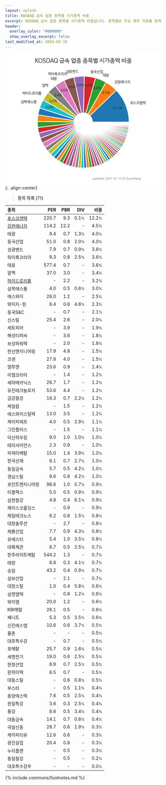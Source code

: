 ```yaml
---
layout: splash
title: KOSDAQ 금속 업종 종목별 시가총액 비중
excerpt: KOSDAQ 금속 업종 종목별 시가총액 비중입니다. 종목별로 주요 재무 지표를 함께 표시합니다.
header:
  overlay_color: "#800000"
  show_overlay_excerpt: false
last_modified_at: 2024-02-19
---
```



![KOSDAQ 금속 업종 종목별 시가총액 비중](/stats/sector/images/kosdaq_업종_금속_종목.png){: .align-center}


> **종목 목록 (71)**<a id="list"></a>

| **종목** | **PER** | **PBR** | **DIV** | **비중** |
| :------- | ------: | ------: | ------: | -------: |
| [포스코엠텍](/009520/) | 220.7 | 9.3 | 0.1<small>%</small> | 12.2<small>%</small> |
| [강원에너지](/114190/) | 114.2 | 12.2 | - | 4.5<small>%</small> |
| 태광 | 9.4 | 0.7 | 1.3<small>%</small> | 4.0<small>%</small> |
| 동국산업 | 51.0 | 0.8 | 2.0<small>%</small> | 4.0<small>%</small> |
| 성광벤드 | 7.9 | 0.7 | 0.9<small>%</small> | 3.6<small>%</small> |
| 하이록코리아 | 9.3 | 0.8 | 2.5<small>%</small> | 3.6<small>%</small> |
| 태웅 | 577.4 | 0.7 | - | 3.6<small>%</small> |
| 알멕 | 37.0 | 3.0 | - | 3.4<small>%</small> |
| [하이드로리튬](/101670/) | - | 2.2 | - | 3.2<small>%</small> |
| 삼목에스폼 | 4.0 | 0.5 | 0.6<small>%</small> | 3.0<small>%</small> |
| 에스와이 | 26.0 | 1.2 | - | 2.5<small>%</small> |
| 와이지-원 | 6.4 | 0.6 | 4.6<small>%</small> | 2.3<small>%</small> |
| 동국S&C | - | 0.7 | - | 2.1<small>%</small> |
| 신스틸 | 25.4 | 2.6 | - | 2.0<small>%</small> |
| 세토피아 | - | 3.9 | - | 1.9<small>%</small> |
| 해성티피씨 | - | 3.6 | - | 1.8<small>%</small> |
| 보성파워텍 | - | 2.0 | - | 1.8<small>%</small> |
| 한선엔지니어링 | 17.9 | 4.8 | - | 1.5<small>%</small> |
| 코센 | 27.8 | 4.0 | - | 1.5<small>%</small> |
| 엠투엔 | 23.6 | 0.9 | - | 1.4<small>%</small> |
| 이엠코리아 | - | 1.4 | - | 1.2<small>%</small> |
| 세아메카닉스 | 26.7 | 1.7 | - | 1.2<small>%</small> |
| 유진테크놀로지 | 53.6 | 4.4 | - | 1.2<small>%</small> |
| 금강철강 | 16.3 | 0.7 | 2.2<small>%</small> | 1.2<small>%</small> |
| 케일럼 | - | 1.5 | - | 1.2<small>%</small> |
| 에스와이스틸텍 | 13.0 | 3.5 | - | 1.2<small>%</small> |
| 케이피에프 | 4.0 | 0.5 | 2.9<small>%</small> | 1.1<small>%</small> |
| 그린플러스 | - | 1.5 | - | 1.1<small>%</small> |
| 덕신하우징 | 9.0 | 1.0 | 1.0<small>%</small> | 1.0<small>%</small> |
| 테라사이언스 | 2.3 | 0.9 | - | 1.0<small>%</small> |
| 피제이메탈 | 15.0 | 1.4 | 3.9<small>%</small> | 1.0<small>%</small> |
| 한국선재 | 6.1 | 0.7 | 2.7<small>%</small> | 1.0<small>%</small> |
| 동일금속 | 5.7 | 0.5 | 4.2<small>%</small> | 1.0<small>%</small> |
| 경남스틸 | 8.6 | 0.8 | 4.2<small>%</small> | 1.0<small>%</small> |
| 포인트엔지니어링 | 98.6 | 1.0 | 0.7<small>%</small> | 0.9<small>%</small> |
| 티플랙스 | 5.0 | 0.5 | 0.9<small>%</small> | 0.9<small>%</small> |
| 삼현철강 | 4.8 | 0.4 | 6.1<small>%</small> | 0.9<small>%</small> |
| 제이스코홀딩스 | - | 0.9 | - | 0.9<small>%</small> |
| 제일테크노스 | 6.2 | 0.8 | 1.5<small>%</small> | 0.8<small>%</small> |
| 대창솔루션 | - | 2.7 | - | 0.8<small>%</small> |
| 제룡산업 | 7.7 | 0.9 | 4.3<small>%</small> | 0.8<small>%</small> |
| 유에스티 | 5.4 | 1.0 | 3.5<small>%</small> | 0.8<small>%</small> |
| 대륙제관 | 6.7 | 0.5 | 2.5<small>%</small> | 0.7<small>%</small> |
| 한주라이트메탈 | 544.2 | 1.3 | - | 0.7<small>%</small> |
| 태양 | 8.8 | 0.3 | 4.1<small>%</small> | 0.7<small>%</small> |
| 승일 | 43.2 | 0.4 | 0.9<small>%</small> | 0.7<small>%</small> |
| 삼보산업 | - | 2.1 | - | 0.7<small>%</small> |
| 대창스틸 | 1.0 | 0.4 | 5.8<small>%</small> | 0.6<small>%</small> |
| 삼영엠텍 | - | 0.8 | 1.2<small>%</small> | 0.6<small>%</small> |
| 와이엠 | 20.0 | 1.2 | - | 0.6<small>%</small> |
| KBI메탈 | 28.1 | 0.5 | - | 0.6<small>%</small> |
| 쎄니트 | 5.3 | 0.5 | 3.5<small>%</small> | 0.6<small>%</small> |
| 신진에스엠 | 10.6 | 0.6 | 3.7<small>%</small> | 0.5<small>%</small> |
| 율촌 | - | - | - | 0.5<small>%</small> |
| 대호특수강 | - | 0.7 | - | 0.5<small>%</small> |
| 포메탈 | 25.7 | 0.9 | 1.6<small>%</small> | 0.5<small>%</small> |
| 세명전기 | 19.0 | 0.6 | 2.5<small>%</small> | 0.5<small>%</small> |
| 한창산업 | 6.9 | 0.7 | 2.5<small>%</small> | 0.5<small>%</small> |
| 윈하이텍 | 6.5 | 0.7 | - | 0.5<small>%</small> |
| 대동스틸 | - | 0.6 | 0.8<small>%</small> | 0.5<small>%</small> |
| 부스타 | - | 0.5 | 1.1<small>%</small> | 0.4<small>%</small> |
| 동양에스텍 | 7.6 | 0.5 | 2.5<small>%</small> | 0.4<small>%</small> |
| 원일특강 | 3.6 | 0.3 | 2.5<small>%</small> | 0.4<small>%</small> |
| 풍강 | 8.6 | 0.5 | 3.4<small>%</small> | 0.4<small>%</small> |
| 대동금속 | 14.1 | 0.7 | 0.6<small>%</small> | 0.4<small>%</small> |
| 국일신동 | 28.7 | 0.6 | 1.9<small>%</small> | 0.3<small>%</small> |
| 케이피티유 | 12.6 | 0.6 | - | 0.3<small>%</small> |
| 광진실업 | 20.4 | 0.8 | - | 0.3<small>%</small> |
| 누리플랜 | - | 0.5 | - | 0.3<small>%</small> |
| 동일철강 | - | 0.5 | - | 0.2<small>%</small> |
| 대호특수강우 | - | - | - | 0.0<small>%</small> |

{% include commons/footnotes.md %}